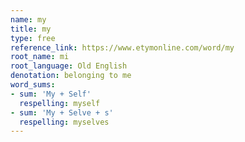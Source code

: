 ```yaml
---
name: my
title: my
type: free
reference_link: https://www.etymonline.com/word/my
root_name: mi
root_language: Old English
denotation: belonging to me
word_sums:
- sum: 'My + Self'
  respelling: myself
- sum: 'My + Selve + s'
  respelling: myselves
---
```


